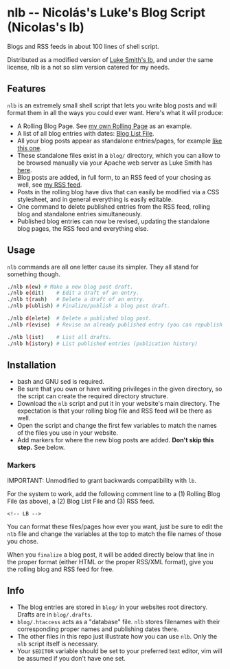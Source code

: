 # nlb -- Nicolás's Luke's Blog Script (Nicolas's lb)

Blogs and RSS feeds in about 100 lines of shell script.

Distributed as a modified version of [Luke Smith's lb](https://github.com/LukeSmithxyz/lb), and under the same license, nlb is a not so slim version catered for my needs.

## Features

`nlb` is an extremely small shell script that lets you write blog posts and will format them in all the ways you could ever want. Here's what it will produce:

- A Rolling Blog Page. See [my own Rolling Page](https://rnsavinelli.github.io/blog.html) as an example.
- A list of all blog entries with dates: [Blog List File](https://rnsavinelli.github.io/blogindex.html).
- All your blog posts appear as standalone entries/pages, for example [like this one](https://rnsavinelli.github.io/blog/now-plotting-network-traffic.html).
- These standalone files exist in a `blog/` directory, which you can allow to be browsed manually via your Apache web server as Luke Smith has [here](http://lukesmith.xyz/blog).
- Blog posts are added, in full form, to an RSS feed of your chosing as well, see [my RSS feed](https://rnsavinelli.githu.io/rss.xml).
- Posts in the rolling blog have divs that can easily be modified via a CSS stylesheet, and in general everything is easily editable.
- One command to delete published entries from the RSS feed, rolling blog and standalone entries simultaneously.
- Published blog entries can now be revised, updating the standalone blog pages, the RSS feed and everything else.

## Usage

`nlb` commands are all one letter cause its simpler. They all stand for something though.

```sh
./nlb n(ew)	# Make a new blog post draft.
./nlb e(dit)	# Edit a draft of an entry.
./nlb t(rash)	# Delete a draft of an entry.
./nlb p(ublish)	# Finalize/publish a blog post draft.

./nlb d(elete)	# Delete a published blog post.
./nlb r(evise)	# Revise an already published entry (you can republish it with `nlb p` when done).

./nlb l(ist)	# List all drafts.
./nlb h(istory)	# List published entries (publication history)
```

## Installation

+ bash and GNU sed is required.
+ Be sure that you own or have writing privileges in the given directory, so the script can create the required directory structure.
+ Download the `nlb` script and put it in your website's main directory. The expectation is that your rolling blog file and RSS feed will be there as well.
+ Open the script and change the first few variables to match the names of the files you use in your website.
+ Add markers for where the new blog posts are added. **Don't skip this step.** See below.

### Markers

IMPORTANT: Unmodified to grant backwards compatibility with `lb`.

For the system to work, add the following comment line to a (1) Rolling Blog File (as above), a (2) Blog List File and (3) RSS feed.

```
<!-- LB -->
```

You can format these files/pages how ever you want, just be sure to edit the `nlb` file and change the variables at the top to match the file names of those you chose.

When you `finalize` a blog post, it will be added directly below that line in the proper format (either HTML or the proper RSS/XML format), give you the rolling blog and RSS feed for free.

## Info

- The blog entries are stored in `blog/` in your websites root directory. Drafts are in `blog/.drafts`.
- `blog/.htaccess` acts as a "database" file. `nlb` stores filenames with their corresponding proper names and publishing dates there.
- The other files in this repo just illustrate how you can use `nlb`. Only the `nlb` script itself is necessary.
- Your `$EDITOR` variable should be set to your preferred text editor, vim will be assumed if you don't have one set.
